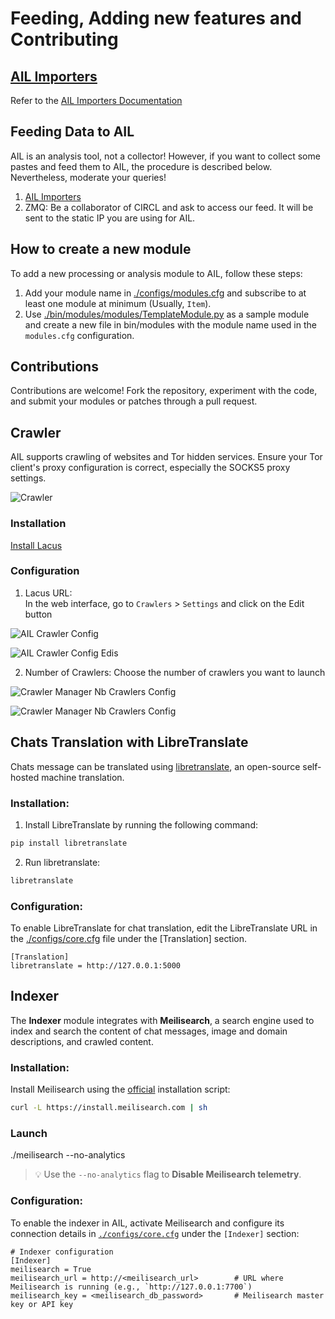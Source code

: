 
# Feeding, Adding new features and Contributing

## [AIL Importers](./doc/README.md#ail-importers)

Refer to the [AIL Importers Documentation](./doc/README.md#ail-importers)

## Feeding Data to AIL

AIL is an analysis tool, not a collector!
However, if you want to collect some pastes and feed them to AIL, the procedure is described below. Nevertheless, moderate your queries!

1. [AIL Importers](./doc/README.md#ail-importers)
2. ZMQ: Be a collaborator of CIRCL and ask to access our feed. It will be sent to the static IP you are using for AIL.

## How to create a new module

To add a new processing or analysis module to AIL, follow these steps:

1. Add your module name in [./configs/modules.cfg](./configs/modules.cfg) and subscribe to at least one module at minimum (Usually, `Item`).
2. Use [./bin/modules/modules/TemplateModule.py](./bin/modules/modules/TemplateModule.py) as a sample module and create a new file in bin/modules with the module name used in the `modules.cfg` configuration.


## Contributions

Contributions are welcome! Fork the repository, experiment with the code, and submit your modules or patches through a pull request.

## Crawler

AIL supports crawling of websites and Tor hidden services. Ensure your Tor client's proxy configuration is correct, especially the SOCKS5 proxy settings.

![Crawler](./doc/screenshots/ail-lacus.png?raw=true "AIL framework Crawler")

### Installation

[Install Lacus](https://github.com/ail-project/lacus)

### Configuration

1. Lacus URL:  
In the web interface, go to `Crawlers` > `Settings` and click on the Edit button

![AIL Crawler Config](./doc/screenshots/lacus_config.png?raw=true "AIL Lacus Config")

![AIL Crawler Config Edis](./doc/screenshots/lacus_config_edit.png?raw=true "AIL Lacus Config")

2. Number of Crawlers:
Choose the number of crawlers you want to launch

![Crawler Manager Nb Crawlers Config](./doc/screenshots/crawler_nb_captures.png?raw=true "AIL Lacus Nb Crawlers Config")

![Crawler Manager Nb Crawlers Config](./doc/screenshots/crawler_nb_captures_edit.png?raw=true "AIL Lacus Nb Crawlers Config")

## Chats Translation with LibreTranslate

Chats message can be translated using [libretranslate](https://github.com/LibreTranslate/LibreTranslate), an open-source self-hosted machine translation.

### Installation:  
1. Install LibreTranslate by running the following command:
```bash
pip install libretranslate
```
2. Run libretranslate:
```bash
libretranslate
```

### Configuration:
To enable LibreTranslate for chat translation, edit the LibreTranslate URL in the [./configs/core.cfg](./configs/core.cfg) file under the [Translation] section.
```
[Translation]
libretranslate = http://127.0.0.1:5000
```

## Indexer

The **Indexer** module integrates with **Meilisearch**, a search engine used to index and search the content of chat messages, image and domain descriptions, and crawled content.

### Installation:  

Install Meilisearch using the [official](https://www.meilisearch.com/docs/learn/self_hosted/install_meilisearch_locally) installation script:

```bash
curl -L https://install.meilisearch.com | sh
```

### Launch
./meilisearch --no-analytics

> 💡 Use the `--no-analytics` flag to **Disable Meilisearch telemetry**.

### Configuration:
To enable the indexer in AIL, activate Meilisearch and configure its connection details in [`./configs/core.cfg`](./configs/core.cfg) under the `[Indexer]` section:
```
# Indexer configuration
[Indexer]
meilisearch = True
meilisearch_url = http://<meilisearch_url>        # URL where Meilisearch is running (e.g., `http://127.0.0.1:7700`)  
meilisearch_key = <meilisearch_db_password>       # Meilisearch master key or API key
```
